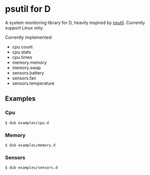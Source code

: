 # psutil for D

A system monitoring library for D, heavily inspired by [psutil](https://github.com/giampaolo/psutil). Currently support Linux only.

Currently implemented:

- cpu.count
- cpu.stats
- cpu.times
- memory.memory
- memory.swap
- sensors.battery
- sensors.fan
- sensors.temperature

## Examples

### Cpu

```console
$ dub examples/cpu.d
```

### Memory

```console
$ dub examples/memory.d
```

### Sensors

```console
$ dub examples/sensors.d
```
